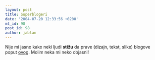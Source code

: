 ```yaml
---
layout: post
title: Superblogeri
date: '2004-07-20 12:33:56 +0200'
mt_id: 98
post_id: 98
author: jablan
---
```

Nije mi jasno kako neki ljudi **stižu** da prave (dizajn, tekst, slike) blogove poput [ovog](http://www.designbyfire.com/000098.html). Molim neka mi neko objasni!

